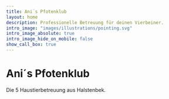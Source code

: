 ```yaml
---
title: Ani´s Pfotenklub
layout: home
description: Professionelle Betreuung für deinen Vierbeiner. 
intro_image: "images/illustrations/pointing.svg"
intro_image_absolute: true
intro_image_hide_on_mobile: false
show_call_box: true
---
```


# Ani´s Pfotenklub

Die 5 Haustierbetreuung aus Halstenbek.
